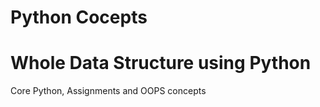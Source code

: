 # Python Cocepts 
# Whole Data Structure using Python
Core Python,  Assignments and OOPS concepts 

